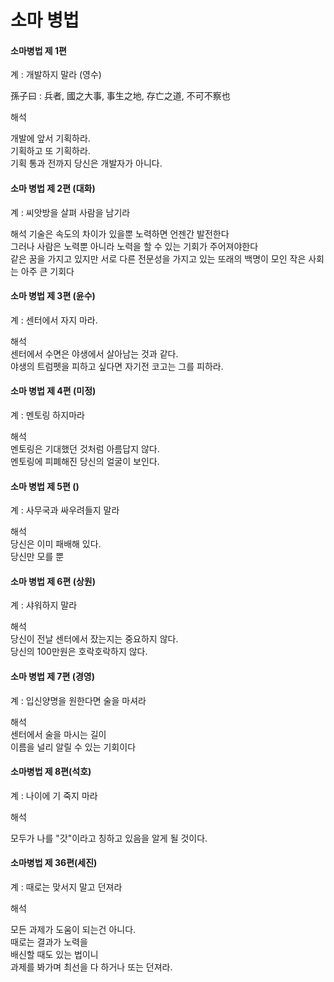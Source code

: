 # 소마 병법

#### 소마병법 제 1편

계 : 개발하지 말라 (영수)

孫子曰 : 兵者, 國之大事, 事生之地, 存亡之道, 不可不察也

해석

개발에 앞서 기획하라.  
기획하고 또 기획하라.  
기획 통과 전까지 당신은 개발자가 아니다.   

#### 소마 병법 제 2편 (대화)

계 : 씨앗방을 살펴 사람을 남기라

해석 
기술은 속도의 차이가 있을뿐 노력하면 언젠간 발전한다   
그러나 사람은 노력뿐 아니라 노력을 할 수 있는 기회가 주어져야한다   
같은 꿈을 가지고 있지만 서로 다른 전문성을 가지고 있는 또래의 백명이 모인 작은 사회는 아주 큰 기회다  

#### 소마 병법 제 3편 (윤수)

계 : 센터에서 자지 마라. 

해석    
센터에서 수면은 야생에서 살아남는 것과 같다.   
야생의 트럼펫을 피하고 싶다면 자기전 코고는 그를 피하라.  

#### 소마 병법 제 4편 (미정)

계 : 멘토링 하지마라

해석     
멘토링은 기대했던 것처럼 아름답지 않다.   
멘토링에 피폐해진 당신의 얼굴이 보인다.   


#### 소마 병법 제 5편 ()
계 : 사무국과 싸우려들지 말라  

해석  
당신은 이미 패배해 있다.   
당신만 모를 뿐    


#### 소마 병법 제 6편 (상원)  
계 : 샤워하지 말라

해석  
당신이 전날 센터에서 잤는지는 중요하지 않다.    
당신의 100만원은 호락호락하지 않다.    

#### 소마 병법 제 7편 (경영)
계 : 입신양명을 원한다면 술을 마셔라  

해석    
센터에서 술을 마시는 길이    
이름을 널리 알릴 수 있는 기회이다  



#### 소마병법 제 8편(석호) 

계 : 나이에 기 죽지 마라 

해석

모두가 나를 "갓"이라고 칭하고
있음을 알게 될 것이다.


#### 소마병법 제 36편(세진)  

계 : 때로는 맞서지 말고 던져라  

해석

모든 과제가 도움이 되는건 아니다.  
때로는 결과가 노력을  
배신할 때도 있는 법이니  
과제를 봐가며 최선을 다 하거나 또는 던져라.  

